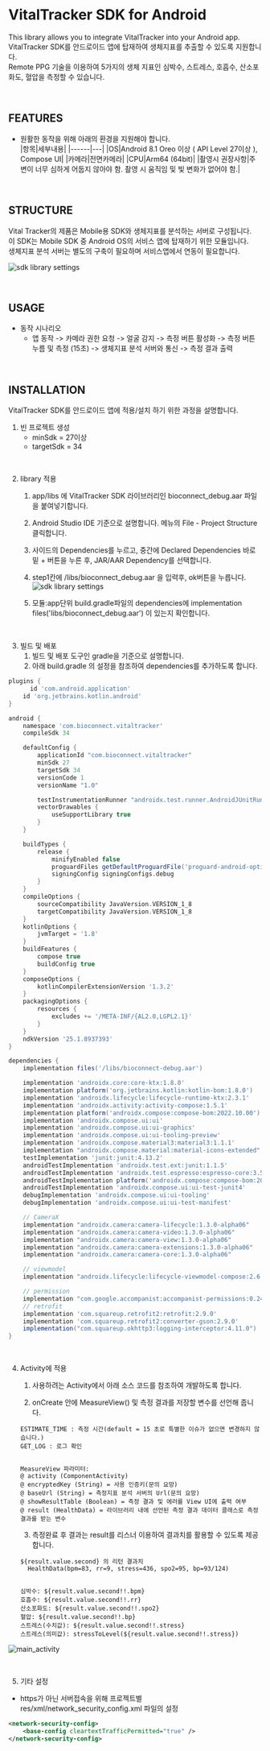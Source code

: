 VitalTracker SDK for Android
========================
This library allows you to integrate VitalTracker into your Android app.<br/>
VitalTracker SDK를 안드로이드 앱에 탑재하여 생체지표를 추출할 수 있도록 지원합니다.<br/>
Remote PPG 기술을 이용하여 5가지의 생체 지표인 심박수, 스트레스, 호흡수, 산소포화도, 혈압을 측정할 수 있습니다.<br/>

<br/>

FEATURES
--------
* 원활한 동작을 위해 아래의 환경을 지원해야 합니다.<br/>
  |항목|세부내용|
  |------|---|
  |OS|Android 8.1 Oreo 이상 ( API Level 27이상 ), Compose UI|
  |카메라|전면카메라|
  |CPU|Arm64 (64bit)|
  |촬영시 권장사항|주변이 너무 심하게 어둡지 않아야 함. 촬영 시 움직임 및 빛 변화가 없어야 함.|

<br/>

STRUCTURE
---------
Vital Tracker의 제품은 Mobile용 SDK와 생체지표를 분석하는 서버로 구성됩니다.<br/>
이 SDK는 Mobile SDK 중 Android OS의 서비스 앱에 탑재하기 위한 모듈입니다.<br/>
생체지표 분석 서버는 별도의 구축이 필요하며 서비스앱에서 연동이 필요합니다.<br/>

  ![sdk library settings](https://github.com/bioconnect/filestorage/blob/main/service_structure.png)

<br/>

USAGE
-----
* 동작 시나리오  
  -	앱 동작 -> 카메라 권한 요청 -> 얼굴 감지 -> 측정 버튼 활성화 -> 측정 버튼 누름 및 측정 (15초) -> 생체지표 분석 서버와 통신 -> 측정 결과 출력

<br/>

INSTALLATION
------------
VitalTracker SDK를 안드로이드 앱에 적용/설치 하기 위한 과정을 설명합니다.<br/>

1. 빈 프로젝트 생성<br/>
   - minSdk = 27이상
   - targetSdk = 34 
<br/>

2. library 적용<br/>
   1)	app/libs 에 VitalTracker SDK 라이브러리인 bioconnect_debug.aar 파일을 붙여넣기합니다.<br/>
   2)	Android Studio IDE 기준으로 설명합니다. 메뉴의 File - Project Structure 클릭합니다.<br/>
   3)	사이드의 Dependencies를 누르고, 중간에 Declared Dependencies 바로 밑 + 버튼을 누른 후, JAR/AAR Dependency를 선택합니다.<br/>
   4)	step1칸에 /libs/bioconnect_debug.aar 을 입력후, ok버튼을 누릅니다.<br/>
    ![sdk library settings](https://github.com/bioconnect/filestorage/blob/main/external_lib_settings.png)
  
   5)	모듈:app단위 build.gradle파일의 dependencies에 implementation files('libs/bioconnect_debug.aar') 이 있는지 확인합니다.<br/>
<br/>

3. 빌드 및 배포<br/>
   1) 빌드 및 배포 도구인 gradle을 기준으로 설명합니다.<br/>
   2) 아래 build.gradle 의 설정을 참조하여 dependencies를 추가하도록 합니다.<br/>
   
```gradle
plugins {
      id 'com.android.application'
    id 'org.jetbrains.kotlin.android'
}

android {
    namespace 'com.bioconnect.vitaltracker'
    compileSdk 34

    defaultConfig {
        applicationId "com.bioconnect.vitaltracker"
        minSdk 27
        targetSdk 34
        versionCode 1
        versionName "1.0"

        testInstrumentationRunner "androidx.test.runner.AndroidJUnitRunner"
        vectorDrawables {
            useSupportLibrary true
        }
    }

    buildTypes {
        release {
            minifyEnabled false
            proguardFiles getDefaultProguardFile('proguard-android-optimize.txt'), 'proguard-rules.pro'
            signingConfig signingConfigs.debug
        }
    }
    compileOptions {
        sourceCompatibility JavaVersion.VERSION_1_8
        targetCompatibility JavaVersion.VERSION_1_8
    }
    kotlinOptions {
        jvmTarget = '1.8'
    }
    buildFeatures {
        compose true
        buildConfig true
    }
    composeOptions {
        kotlinCompilerExtensionVersion '1.3.2'
    }
    packagingOptions {
        resources {
            excludes += '/META-INF/{AL2.0,LGPL2.1}'
        }
    }
    ndkVersion '25.1.8937393'
}

dependencies {
    implementation files('/libs/bioconnect-debug.aar')

    implementation 'androidx.core:core-ktx:1.8.0'
    implementation platform('org.jetbrains.kotlin:kotlin-bom:1.8.0')
    implementation 'androidx.lifecycle:lifecycle-runtime-ktx:2.3.1'
    implementation 'androidx.activity:activity-compose:1.5.1'
    implementation platform('androidx.compose:compose-bom:2022.10.00')
    implementation 'androidx.compose.ui:ui'
    implementation 'androidx.compose.ui:ui-graphics'
    implementation 'androidx.compose.ui:ui-tooling-preview'
    implementation 'androidx.compose.material3:material3:1.1.1'
    implementation "androidx.compose.material:material-icons-extended"
    testImplementation 'junit:junit:4.13.2'
    androidTestImplementation 'androidx.test.ext:junit:1.1.5'
    androidTestImplementation 'androidx.test.espresso:espresso-core:3.5.1'
    androidTestImplementation platform('androidx.compose:compose-bom:2022.10.00')
    androidTestImplementation 'androidx.compose.ui:ui-test-junit4'
    debugImplementation 'androidx.compose.ui:ui-tooling'
    debugImplementation 'androidx.compose.ui:ui-test-manifest'

    // CameraX
    implementation "androidx.camera:camera-lifecycle:1.3.0-alpha06"
    implementation "androidx.camera:camera-video:1.3.0-alpha06"
    implementation "androidx.camera:camera-view:1.3.0-alpha06"
    implementation "androidx.camera:camera-extensions:1.3.0-alpha06"
    implementation "androidx.camera:camera-core:1.3.0-alpha06"

    // viewmodel
    implementation "androidx.lifecycle:lifecycle-viewmodel-compose:2.6.1"

    // permission
    implementation "com.google.accompanist:accompanist-permissions:0.24.9-beta"
    // retrofit
    implementation 'com.squareup.retrofit2:retrofit:2.9.0'
    implementation 'com.squareup.retrofit2:converter-gson:2.9.0'
    implementation("com.squareup.okhttp3:logging-interceptor:4.11.0")
}
```
<br/>

4. Activity에 적용<br/>
   1)	사용하려는 Activity에서 아래 소스 코드를 참조하여 개발하도록 합니다.<br/>
   
   2) onCreate 안에 MeasureView() 및 측정 결과를 저장할 변수를 선언해 줍니다.<br/>
    ``` 
    ESTIMATE_TIME : 측정 시간(default = 15 초로 특별한 이슈가 없으면 변경하지 않습니다.)
    GET_LOG : 로그 확인
       
     
    MeasureView 파라미터: 
    @ activity (ComponentActivity)
    @ encryptedKey (String) = 사용 인증키(문의 요망) 
    @ baseUrl (String) = 측정지표 분석 서버의 Url(문의 요망) 
    @ showResultTable (Boolean) = 측정 결과 및 에러를 View UI에 출력 여부
    @ result (HealthData) = 라이브러리 내에 선언된 측정 결과 데이터 클래스로 측정 결과를 받는 변수
    ```

   3) 측정완료 후 결과는 result를 리스너 이용하여 결과치를 활용할 수 있도록 제공합니다.<br/>
    ``` 
    ${result.value.second} 의 리턴 결과치 
      HealthData(bpm=83, rr=9, stress=436, spo2=95, bp=93/124)
  

    심박수: ${result.value.second!!.bpm}
    호흡수: ${result.value.second!!.rr}
    산소포화도: ${result.value.second!!.spo2}
    혈압: ${result.value.second!!.bp}
    스트레스(수치값): ${result.value.second!!.stress}
    스트레스(의미값): stressToLevel(${result.value.second!!.stress})
    ```   
  
  ![main_activity](https://github.com/bioconnect/filestorage/blob/main/main_activity.png)

   <br/>



5. 기타 설정
 * https가 아닌 서버접속을 위해 프로젝트별 res/xml/network_security_config.xml 파일의 설정<br/>
```XML
<network-security-config>
    <base-config cleartextTrafficPermitted="true" />
</network-security-config>
```


